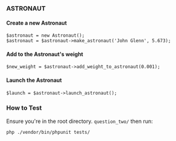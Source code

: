 ### ASTRONAUT

#### Create a new Astronaut
```
$astronaut = new Astronaut();
$astronaut = $astronaut->make_astronaut('John Glenn', 5.673);
```

#### Add to the Astronaut's weight
```
$new_weight = $astronaut->add_weight_to_astronaut(0.001);
```

#### Launch the Astronaut
```
$launch = $astronaut->launch_astronaut();
```

### How to Test
Ensure you're in the root directory. `question_two/` then run:
```
php ./vendor/bin/phpunit tests/
```